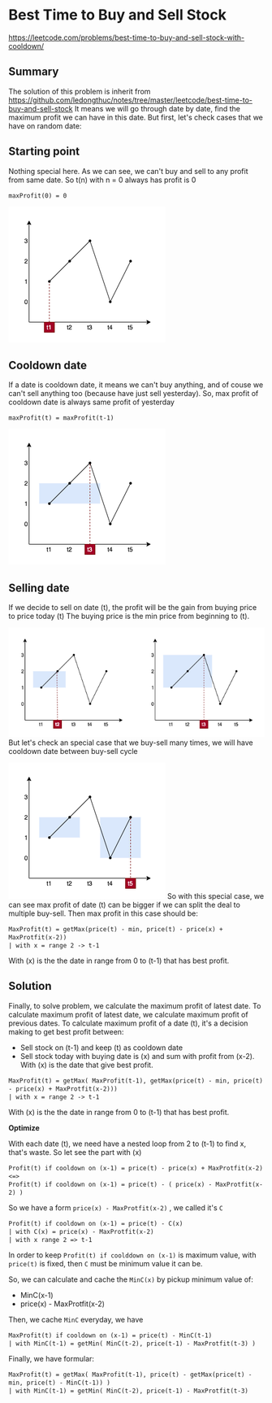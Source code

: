 # Best Time to Buy and Sell Stock

https://leetcode.com/problems/best-time-to-buy-and-sell-stock-with-cooldown/

## Summary

The solution of this problem is inherit from https://github.com/ledongthuc/notes/tree/master/leetcode/best-time-to-buy-and-sell-stock
It means we will go through date by date, find the maximum profit we can have in this date.
But first, let's check cases that we have on random date:

## Starting point

Nothing special here.
As we can see, we can't buy and sell to any profit from same date.
So t(n) with n = 0 always has profit is 0
```
maxProfit(0) = 0
```

![enter image description here](https://raw.githubusercontent.com/ledongthuc/notes/master/leetcode/best-time-to-buy-and-sell-stock-with-cooldown/BestTimeToBuyAndSellStockWithCooldown-Chart-0.png)
## Cooldown date

If a date is cooldown date, it means we can't buy anything, and of couse we can't sell anything too (because have just sell yesterday).
So, max profit of cooldown date is always same profit of yesterday
```
maxProfit(t) = maxProfit(t-1)
```

![enter image description here](https://raw.githubusercontent.com/ledongthuc/notes/master/leetcode/best-time-to-buy-and-sell-stock-with-cooldown/BestTimeToBuyAndSellStockWithCooldown-Chart-cooldown.png)
## Selling date

If we decide to sell on date (t), the profit will be the gain from buying price to price today (t)
The buying price is the min price from beginning to (t).

![enter image description here](https://raw.githubusercontent.com/ledongthuc/notes/master/leetcode/best-time-to-buy-and-sell-stock-with-cooldown/BestTimeToBuyAndSellStockWithCooldown-Chart-sell.png)
But let's check an special case that we buy-sell many times, we will have cooldown date between buy-sell cycle

![enter image description here](https://raw.githubusercontent.com/ledongthuc/notes/master/leetcode/best-time-to-buy-and-sell-stock-with-cooldown/BestTimeToBuyAndSellStockWithCooldown-Chart-sell-with-cooldown.png)
So with this special case, we can see max profit of date (t) can be bigger if we can split the deal to multiple buy-sell.
Then max profit in this case should be:
```
MaxProfit(t) = getMax(price(t) - min, price(t) - price(x) + MaxProtfit(x-2))
| with x = range 2 -> t-1
```
With (x) is the the date in range from 0 to (t-1) that has best profit.

## Solution

Finally, to solve problem, we calculate the maximum profit of latest date.
To calculate maximum profit of latest date, we calculate maximum profit of previous dates.
To calculate maximum profit of a date (t), it's a decision making to get best profit between:
 - Sell stock on (t-1) and keep (t) as cooldown date
 - Sell stock today with buying date is (x) and sum with profit from (x-2). With (x) is the date that give best profit.

```
MaxProfit(t) = getMax( MaxProfit(t-1), getMax(price(t) - min, price(t) - price(x) + MaxProtfit(x-2)))
| with x = range 2 -> t-1
```

With (x) is the the date in range from 0 to (t-1) that has best profit.


**Optimize**

With each date (t), we need have a nested loop from 2 to (t-1) to find x, that's waste.
So let see the part with (x)

```
Profit(t) if cooldown on (x-1) = price(t) - price(x) + MaxProtfit(x-2)
<=>
Profit(t) if cooldown on (x-1) = price(t) - ( price(x) - MaxProtfit(x-2) )
```

So we have a form `price(x) - MaxProtfit(x-2)` , we called it's `C`

```
Profit(t) if cooldown on (x-1) = price(t) - C(x)
| with C(x) = price(x) - MaxProtfit(x-2)
| with x range 2 => t-1
```

In order to keep `Profit(t) if coolddown on (x-1)` is maximum value, with `price(t)` is fixed,
then `C` must be minimum value it can be.

So, we can calculate and cache the `MinC(x)` by pickup minimum value of:
 - MinC(x-1)
 - price(x) - MaxProtfit(x-2)

Then, we cache `MinC` everyday, we have

```
MaxProfit(t) if cooldown on (x-1) = price(t) - MinC(t-1)
| with MinC(t-1) = getMin( MinC(t-2), price(t-1) - MaxProtfit(t-3) )
```

Finally, we have formular:

```
MaxProfit(t) = getMax( MaxProfit(t-1), price(t) - getMax(price(t) - min, price(t) - MinC(t-1)) )
| with MinC(t-1) = getMin( MinC(t-2), price(t-1) - MaxProtfit(t-3)
```
